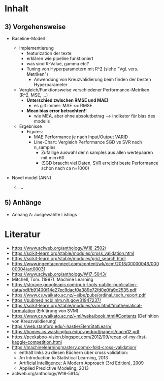 Inhalt
===

## 3) Vorgehensweise
  * Baseline-Modell
    * Implementierung
      * featurization der texte
      * erklären wie pipeline funktioniert
      * was sind R-Value, gamma etc?
      * Tuning von Hyperparametern mit R^2 (siehe "Vgl. vers. Metriken")
        * Anwendung von Kreuzvalidierung beim finden der besten Hyperparameter
    * Vergleich/Funktionsweise verschiedener Performance-Metriken (R^2, MSE, ...)
      * **Unterschied zwischen RMSE und MAE!**
        * es gilt immer: MAE <= RMSE
      * **Mean bias error betrachten!!**
        * wie MEA, aber ohne absolutbetrag --> indikator für bias des modells
    * Ergebnisse
      * Figures:
        * MAE Performance je nach Input/Output VARID
        * Line-Chart: Vergleich Performance SGD vs SVR nach n_samples
          * Zufällige auswahl der n samples aus allen wertepaaren mit min<60
          * (SGD braucht viel Daten, SVR erreicht beste Performance schon nach ca n=1000)
        
  * Novel model (ANN)
    * ...
## 5) Anhänge
  * Anhang A: ausgewählte Listings


Literatur
===
* https://www.aclweb.org/anthology/W18-2502/
* https://scikit-learn.org/stable/modules/cross_validation.html
* https://scikit-learn.org/stable/modules/grid_search.html
* https://www.ingentaconnect.com/content/wk/ccm/2018/00000046/00000004/art00031
* https://www.aclweb.org/anthology/W17-5043/
* Mitchell, Tom. (1997). Machine Learning
* https://storage.googleapis.com/pub-tools-public-publication-data/pdf/b91400f14e27ec9dacf0a389e72fd0e0fa9c2535.pdf
* https://www.cs.waikato.ac.nz/~eibe/pubs/ordinal_tech_report.pdf
* https://pubmed.ncbi.nlm.nih.gov/31947237/
* https://scikit-learn.org/stable/modules/svm.html#mathematical-formulation (Erklärung von SVM)
* https://www.cs.waikato.ac.nz/~ml/weka/book.html#Contents (Definition von Kreuzvalidierung)
* https://web.stanford.edu/~hastie/ElemStatLearn/
* https://homes.cs.washington.edu/~pedrod/papers/cacm12.pdf
* https://peekaboo-vision.blogspot.com/2012/09/recap-of-my-first-kaggle-competition.html
* https://machinelearningmastery.com/k-fold-cross-validation/
  * enthält links zu diesen Büchern über cross validation:
  * An Introduction to Statistical Learning, 2013
  * Artificial Intelligence: A Modern Approach (3rd Edition), 2009
  * Applied Predictive Modeling, 2013
* aclweb.org/anthology/W18-5914/